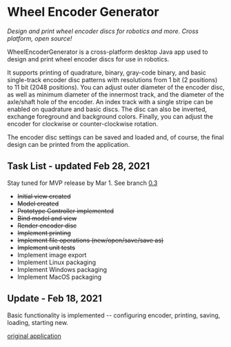 # Wheel Encoder Generator
*Design and print wheel encoder discs for robotics and more. Cross platform, open source!*

WheelEncoderGenerator is a cross-platform desktop Java app used to design and print wheel encoder discs for use in robotics.

It supports printing of quadrature, binary, gray-code binary, and basic single-track encoder disc patterns with resolutions 
from 1 bit (2 positions) to 11 bit (2048 positions).  You can adjust outer diameter of the encoder disc, as well as minimum 
diameter of the innermost track, and the diameter of the axle/shaft hole of the encoder.  An index track with a single 
stripe can be enabled on quadrature and basic discs. The disc can also be inverted, exchange foreground and background colors.
Finally, you can adjust the encoder for clockwise or counter-clockwise rotation.

The encoder disc settings can be saved and loaded and, of course, the final design can be printed from the application.

## Task List - updated Feb 28, 2021

Stay tuned for MVP release by Mar 1. See branch [0.3](https://github.com/shimniok/WheelEncoderGenerator/tree/0.3) 

 * ~~Initial view created~~
 * ~~Model created~~
 * ~~Prototype Controller implemented~~
 * ~~Bind model and view~~
 * ~~Render encoder disc~~
 * ~~Implement printing~~
 * ~~Implement file operations (new/open/save/save as)~~
 * ~~Implement unit tests~~
 * Implement image export
 * Implement Linux packaging
 * Implement Windows packaging
 * Implement MacOS packaging

## Update - Feb 18, 2021

Basic functionality is implemented -- configuring encoder, printing, saving, loading, starting new.

[original application](https://code.google.com/archive/p/wheel-encoder-generator/)
